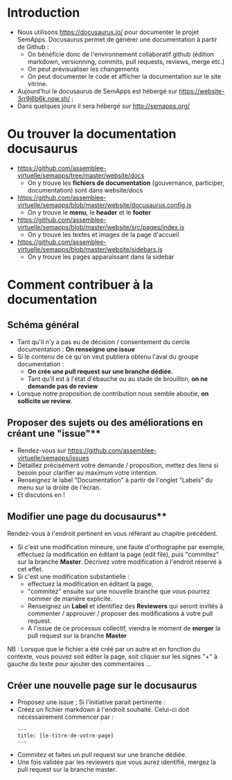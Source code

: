 # Introduction 
- Nous utilisons https://docusaurus.io/ pour documenter le projet SemApps. Docusaurus permet de générer une documentation à partir de Github : 
    - On bénéficie donc de l'environnement collaboratif github (édition markdown, versionning, commits, pull requests, reviews, merge etc.)
    - On peut prévisualiser les changements
    - On peut documenter le code et afficher la documentation sur le site vitrine.
- Aujourd'hui le docusaurus de SemApps est hébergé sur https://website-3rr9j6b6k.now.sh/ ; 
- Dans quelques jours il sera hébergé sur http://semapps.org/

# Ou trouver la documentation docusaurus
- https://github.com/assemblee-virtuelle/semapps/tree/master/website/docs
  - On y trouve les **fichiers de documentation** (gouvernance, participer, documentation) sont dans website/docs 
- https://github.com/assemblee-virtuelle/semapps/blob/master/website/docusaurus.config.js
  - On y trouve le **menu**, le **header** et le **footer**
- https://github.com/assemblee-virtuelle/semapps/blob/master/website/src/pages/index.js
  - On y trouve les textes et images de la page d'accueil
- https://github.com/assemblee-virtuelle/semapps/blob/master/website/sidebars.js
  - On y trouve les pages apparaissant dans la sidebar
  
# Comment contribuer à la documentation

## Schéma général
- Tant qu'il n'y a pas eu de décision / consentement du cercle documentation : **On renseigne une issue**
- Si le contenu de ce qu'on veut publiera obtenu l'aval du groupe documentation : 
    - **On crée une pull request sur une branche dédiée.**  
    - Tant qu'il est à l'état d'ébauche ou au stade de brouillon, **on ne demande pas de review**
- Lorsque notre proposition de contribution nous semble aboutie, **on sollicite ue review**.

## Proposer des sujets ou des améliorations en créant une "issue"**
- Rendez-vous sur https://github.com/assemblee-virtuelle/semapps/issues
- Détaillez précisément votre demande / proposition, mettez des liens si besoin pour clarifier au maximum votre intention.  
- Renseignez le label "Documentation" à partir de l'onglet "Labels" du menu sur la droite de l'écran. 
- Et discutons en !

## Modifier une page du docusaurus**
Rendez-vous à l'endroit pertinent en vous référant au chapitre précédent. 
- Si c'est une modification mineure, une faute d'orthographe par exemple, effectuez la modification en éditant la page (edit file), puis "commitez" sur la branche __Master__. Décrivez votre modification à l'endroit réservé à cet effet. 
- Si c'est une modification substantielle : 
  - effectuez la modification en éditant la page, 
  - "commitez" ensuite sur une nouvelle branche que vous pourrez nommer de manière explicite.
  - Renseignez un __Label__ et identifiez des __Reviewers__ qui seront invités à commenter / approuver / proposer des modifications à votre pull request. 
  - A l'issue de ce processus collectif, viendra le moment de __merger__ la pull request sur la branche __Master__
  
NB : Lorsque que le fichier a été créé par un autre et en fonction du contexte, vous pouvez soit éditer la page, soit cliquer sur les signes "+" à gauche du texte pour ajouter des commentaires ... 

## Créer une nouvelle page sur le docusaurus
- Proposez une issue ; 
Si l'initiative parait pertinente : 
- Créez un fichier markdown à l'endroit souhaité. Celui-ci doit nécessairement commencer par :
  ```
  ---
  title: [le-titre-de-votre-page]
  ---
  ```
- Commitez et faites un pull request sur une branche dédiée. 
- Une fois validée par les reviewers que vous aurez identifié, mergez la pull request sur la branche master. 
